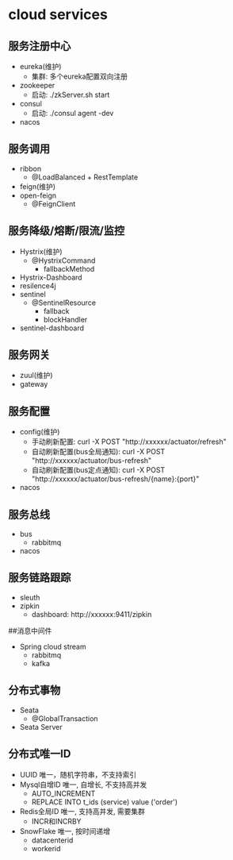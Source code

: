 # cloud services

## 服务注册中心
- eureka(维护)
  - 集群: 多个eureka配置双向注册
- zookeeper
  - 启动: ./zkServer.sh start
- consul
  - 启动: ./consul agent -dev
- nacos

## 服务调用
- ribbon
  - @LoadBalanced + RestTemplate
- feign(维护)
- open-feign
  - @FeignClient

## 服务降级/熔断/限流/监控
- Hystrix(维护)
  - @HystrixCommand
    - fallbackMethod 
- Hystrix-Dashboard
- resilence4j
- sentinel
  - @SentinelResource
    - fallback
    - blockHandler
- sentinel-dashboard

## 服务网关
- zuul(维护)
- gateway

## 服务配置
- config(维护)
  - 手动刷新配置: curl -X POST "http://xxxxxx/actuator/refresh"
  - 自动刷新配置(bus全局通知): curl -X POST "http://xxxxxx/actuator/bus-refresh"
  - 自动刷新配置(bus定点通知): curl -X POST "http://xxxxxx/actuator/bus-refresh/{name}:{port}"
- nacos

## 服务总线
- bus
  - rabbitmq 
- nacos

## 服务链路跟踪
- sleuth
- zipkin
  - dashboard: http://xxxxxx:9411/zipkin

##消息中间件
- Spring cloud stream
  - rabbitmq
  - kafka

## 分布式事物
- Seata
  - @GlobalTransaction
- Seata Server

## 分布式唯一ID
- UUID 唯一，随机字符串，不支持索引
- Mysql自增ID 唯一, 自增长, 不支持高并发
  - AUTO_INCREMENT
  - REPLACE INTO t_ids (service) value ('order')
- Redis全局ID 唯一, 支持高并发, 需要集群
  - INCR和INCRBY
- SnowFlake 唯一, 按时间递增
  - datacenterid
  - workerid